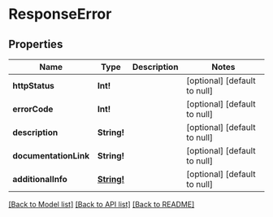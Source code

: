 # ResponseError

## Properties
Name | Type | Description | Notes
------------ | ------------- | ------------- | -------------
**httpStatus** | **Int!** |  | [optional] [default to null]
**errorCode** | **Int!** |  | [optional] [default to null]
**description** | **String!** |  | [optional] [default to null]
**documentationLink** | **String!** |  | [optional] [default to null]
**additionalInfo** | [**String!**](array.md) |  | [optional] [default to null]

[[Back to Model list]](../README.md#documentation-for-models) [[Back to API list]](../README.md#documentation-for-api-endpoints) [[Back to README]](../README.md)


